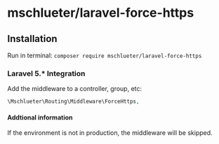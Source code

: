 mschlueter/laravel-force-https
================

## Installation

Run in terminal:
`composer require mschlueter/laravel-force-https`


### Laravel 5.* Integration

Add the middleware to a controller, group, etc:

```php
\Mschlueter\Routing\Middleware\ForceHttps,
```

#### Addtional information ####

If the environment is not in production, the middleware will be skipped. 
